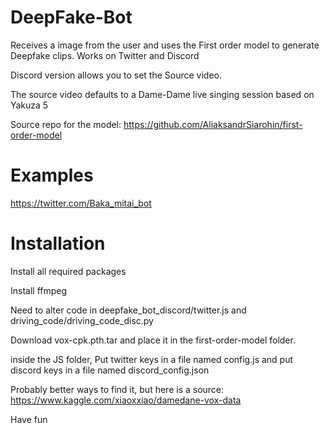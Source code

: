 # DeepFake-Bot
Receives a image from the user and uses the First order model to generate Deepfake clips. Works on Twitter and Discord

Discord version allows you to set the Source video.

The source video defaults to a Dame-Dame live singing session based on Yakuza 5

Source repo for the model:
https://github.com/AliaksandrSiarohin/first-order-model


# Examples
https://twitter.com/Baka_mitai_bot

# Installation

Install all required packages

Install ffmpeg

Need to alter code in deepfake_bot_discord/twitter.js and driving_code/driving_code_disc.py

Download vox-cpk.pth.tar and place it in the first-order-model folder.

inside the JS folder, Put twitter keys in a file named config.js and put discord keys in a file named discord_config.json

Probably better ways to find it, but here is a source: https://www.kaggle.com/xiaoxxiao/damedane-vox-data

Have fun
